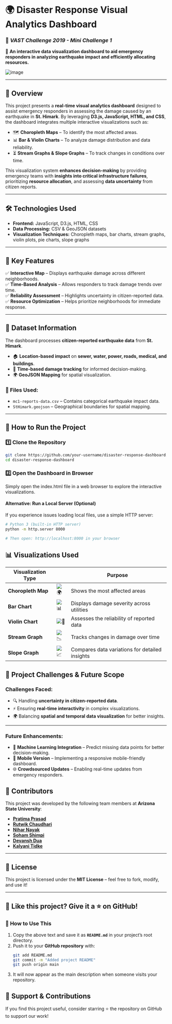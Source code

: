 # 🌍 Disaster Response Visual Analytics Dashboard
### 🚀 *VAST Challenge 2019 - Mini Challenge 1*

📌 **An interactive data visualization dashboard to aid emergency responders in analyzing earthquake impact and efficiently allocating resources.**  

![image](https://github.com/user-attachments/assets/2e1361ec-7eda-446e-81e9-9f4526680c59)
  

---

## 📖 Overview
This project presents a **real-time visual analytics dashboard** designed to assist emergency responders in assessing the damage caused by an earthquake in **St. Himark**. By leveraging **D3.js, JavaScript, HTML, and CSS**, the dashboard integrates multiple interactive visualizations such as:
- 🗺️ **Choropleth Maps** – To identify the most affected areas.  
- 📊 **Bar & Violin Charts** – To analyze damage distribution and data reliability.  
- ⏳ **Stream Graphs & Slope Graphs** – To track changes in conditions over time.

This visualization system **enhances decision-making** by providing emergency teams with **insights into critical infrastructure failures**, prioritizing **resource allocation**, and assessing **data uncertainty** from citizen reports.

---

## 🛠 Technologies Used
- **Frontend:** JavaScript, D3.js, HTML, CSS  
- **Data Processing:** CSV & GeoJSON datasets  
- **Visualization Techniques:** Choropleth maps, bar charts, stream graphs, violin plots, pie charts, slope graphs  

---

## 🎯 Key Features
✅ **Interactive Map** – Displays earthquake damage across different neighborhoods.  
✅ **Time-Based Analysis** – Allows responders to track damage trends over time.  
✅ **Reliability Assessment** – Highlights uncertainty in citizen-reported data.  
✅ **Resource Optimization** – Helps prioritize neighborhoods for immediate response.  

---

## 📂 Dataset Information
The dashboard processes **citizen-reported earthquake data** from **St. Himark**.  
- 🏠 **Location-based impact** on **sewer, water, power, roads, medical, and buildings**.  
- 📅 **Time-based damage tracking** for informed decision-making.  
- 🌍 **GeoJSON Mapping** for spatial visualization.  

### 📁 Files Used:
- `mc1-reports-data.csv` – Contains categorical earthquake impact data.  
- `StHimark.geojson` – Geographical boundaries for spatial mapping.  

---

## 🚀 How to Run the Project
### 1️⃣ Clone the Repository
```bash
git clone https://github.com/your-username/disaster-response-dashboard.git
cd disaster-response-dashboard
``` 
### 2️⃣ Open the Dashboard in Browser
Simply open the index.html file in a web browser to explore the interactive visualizations.

#### Alternative: Run a Local Server (Optional)
If you experience issues loading local files, use a simple HTTP server:
```bash
# Python 3 (built-in HTTP server)
python -m http.server 8000

# Then open: http://localhost:8000 in your browser
```

## 📊 Visualizations Used

| Visualization Type |  | Purpose |
|-------------------|---|---------|
| **Choropleth Map** | ![🌍](https://cdn.jsdelivr.net/gh/twitter/twemoji@13.1.0/assets/svg/1f30d.svg) | Shows the most affected areas |
| **Bar Chart** | ![📊](https://cdn.jsdelivr.net/gh/twitter/twemoji@13.1.0/assets/svg/1f4ca.svg) | Displays damage severity across utilities |
| **Violin Chart** | ![🎻](https://cdn.jsdelivr.net/gh/twitter/twemoji@13.1.0/assets/svg/1f3bb.svg) | Assesses the reliability of reported data |
| **Stream Graph** | ![📉](https://cdn.jsdelivr.net/gh/twitter/twemoji@13.1.0/assets/svg/1f4c9.svg) | Tracks changes in damage over time |
| **Slope Graph** | ![📈](https://cdn.jsdelivr.net/gh/twitter/twemoji@13.1.0/assets/svg/1f4c8.svg) | Compares data variations for detailed insights |


## 📝 Project Challenges & Future Scope

### **Challenges Faced:**
- 🔍 Handling **uncertainty in citizen-reported data**.
- ⚡ Ensuring **real-time interactivity** in complex visualizations.
- 🌍 Balancing **spatial and temporal data visualization** for better insights.

---

### **Future Enhancements:**
- 🔹 **Machine Learning Integration** – Predict missing data points for better decision-making.
- 📱 **Mobile Version** – Implementing a responsive mobile-friendly dashboard.
- 🌐 **Crowdsourced Updates** – Enabling real-time updates from emergency responders.

## 👥 Contributors

This project was developed by the following team members at **Arizona State University**:

- **[Pratima Prasad](mailto:pprasa11@asu.edu)**
- **[Rutwik Chaudhari](mailto:rchaud32@asu.edu)**
- **[Nihar Nayak](mailto:nnayak8@asu.edu)**
- **[Soham Shimpi](mailto:sshimpi1@asu.edu)**
- **[Devansh Dua](mailto:ddua3@asu.edu)**
- **[Kalyani Tidke](mailto:ktidke@asu.edu)**

---

## 📜 License

This project is licensed under the **MIT License** – feel free to fork, modify, and use it!

---

## 🌟 Like this project? Give it a ⭐ on GitHub!

### 📌 **How to Use This**
1. Copy the above text and save it as **`README.md`** in your project’s root directory.
2. Push it to your **GitHub repository** with:
   ```bash
   git add README.md
   git commit -m "Added project README"
   git push origin main
3. It will now appear as the main description when someone visits your repository.

## 🚀 Support & Contributions
If you find this project useful, consider starring ⭐ the repository on GitHub to support our work!
